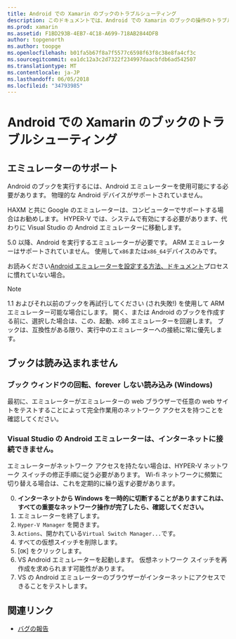 ```yaml
---
title: Android での Xamarin のブックのトラブルシューティング
description: このドキュメントでは、Android での Xamarin のブックの操作のトラブルシューティングのヒントを提供します。 これは、エミュレーターのサポートが読み込まないブックおよびその他のトピックについて説明します。
ms.prod: xamarin
ms.assetid: F1BD293B-4EB7-4C18-A699-718AB2844DFB
author: topgenorth
ms.author: toopge
ms.openlocfilehash: b01fa5b67f8a7f5577c6598f63f8c38e8fa4cf3c
ms.sourcegitcommit: ea1dc12a3c2d7322f234997daacbfdb6ad542507
ms.translationtype: MT
ms.contentlocale: ja-JP
ms.lasthandoff: 06/05/2018
ms.locfileid: "34793985"
---
```

# <a name="troubleshooting-xamarin-workbooks-on-android"></a>Android での Xamarin のブックのトラブルシューティング

## <a name="emulator-support"></a>エミュレーターのサポート

Android のブックを実行するには、Android エミュレーターを使用可能にする必要があります。 物理的な Android デバイスがサポートされていません。

HAXM と共に Google のエミュレーターは、コンピューターでサポートする場合はお勧めします。
HYPER-V では、システムで有効にする必要があります、代わりに Visual Studio の Android エミュレーターに移動します。

5.0 以降、Android を実行するエミュレーターが必要です。 ARM エミュレーターはサポートされていません。 使用して`x86`または`x86_64`デバイスのみです。

お読みください[Android エミュレーターを設定する方法、ドキュメント][ android-emu]プロセスに慣れていない場合。

> [!NOTE]
> 1.1 およびそれ以前のブックを再試行してください (され失敗!) を使用して ARM エミュレーター可能な場合にします。 開く、または Android のブックを作成する前に、選択した場合は、この、起動、x86 エミュレーターを回避します。 ブックは、互換性がある限り、実行中のエミュレーターへの接続に常に優先します。

## <a name="workbooks-wont-load"></a>ブックは読み込まれません

### <a name="workbook-window-spins-forever-never-loads-windows"></a>ブック ウィンドウの回転、forever しない読み込み (Windows)

最初に、エミュレーターがエミュレーターの web ブラウザーで任意の web サイトをテストすることによって完全作業用のネットワーク アクセスを持つことを確認してください。

### <a name="visual-studio-android-emulator-cannot-connect-to-the-internet"></a>Visual Studio の Android エミュレーターは、インターネットに接続できません。

エミュレーターがネットワーク アクセスを持たない場合は、HYPER-V ネットワーク スイッチの修正手順に従う必要があります。 Wi-fi ネットワークに頻繁に切り替える場合は、これを定期的に繰り返す必要があります。

0. **インターネットから Windows を一時的に切断することがありますこれは、すべての重要なネットワーク操作が完了したら、確認してください。**
1. エミュレーターを終了します。
2. `Hyper-V Manager` を開きます。
3. `Actions`、開かれている`Virtual Switch Manager...`です。
4. すべての仮想スイッチを削除します。
5. [`OK`] をクリックします。
6. VS Android エミュレーターを起動します。 仮想ネットワーク スイッチを再作成を求められます可能性があります。
7. VS の Android エミュレーターのブラウザーがインターネットにアクセスできることをテストします。

[android-emu]: https://developer.xamarin.com/guides/android/deployment,_testing,_and_metrics/debug-on-emulator/


## <a name="related-links"></a>関連リンク

- [バグの報告](~/tools/workbooks/install.md#reporting-bugs)
